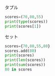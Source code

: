 タプル
```Python
scores=(70,80,55)
print(type(scores))
print(scores[1])
```

セット
```Python
scores={70,80,55,80}
scores.add(80)
print(scores)
print(len(scores))
print(sum(scores))
80 in scores
```
